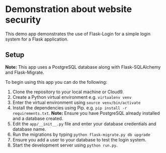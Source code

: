 # Demonstration about website security
This demo app demonstrates the use of Flask-Login for a simple login system for a Flask application.

## Setup
**Note:** This app uses a PostgreSQL database along with Flask-SQLAlchemy and Flask-Migrate.

To begin using this app you can do the following:

1. Clone the repository to your local machine or Cloud9.
2. Create a Python virtual environment e.g. `virtualenv venv`
3. Enter the virtual environment using `source venv/bin/activate`
4. Install the dependencies using Pip. e.g. `pip install -r requirements.txt`. __Note:__ Ensure you have PostgreSQL already installed and a database created.
5. Edit the `app/__init__.py` file and enter your database credentials and database name.
6. Run the migrations by typing `python flask-migrate.py db upgrade`
7. Ensure you add a user to your database to test the login system.
8. Start the development server using `python run.py`.
